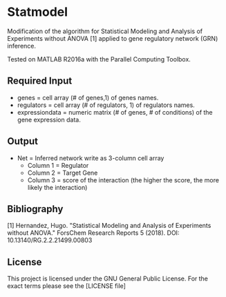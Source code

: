 # Statmodel

Modification of the algorithm for Statistical Modeling and Analysis of Experiments without ANOVA [1] applied to 
gene regulatory network (GRN) inference. 
 
Tested on MATLAB R2016a with the Parallel Computing Toolbox. 

Required Input 
--------------

* genes = cell array (# of genes,1) of genes names.
* regulators = cell array (# of regulators, 1)  of regulators names.
* expressiondata = numeric matrix (# of genes, # of conditions) of the gene expression data.

Output
------

* Net = Inferred network write as 3-column cell array 
	* Column 1 = Regulator 
	* Column 2 = Target Gene 
	* Column 3 = score of the interaction (the higher the score, the more likely the interaction)
		 
Bibliography		 
------------

[1] Hernandez, Hugo. "Statistical Modeling and Analysis of Experiments without ANOVA." ForsChem Research Reports 5 (2018). DOI: 10.13140/RG.2.2.21499.00803

License
-------

This project is licensed under the GNU General Public License. For the exact terms please see the [LICENSE file]
